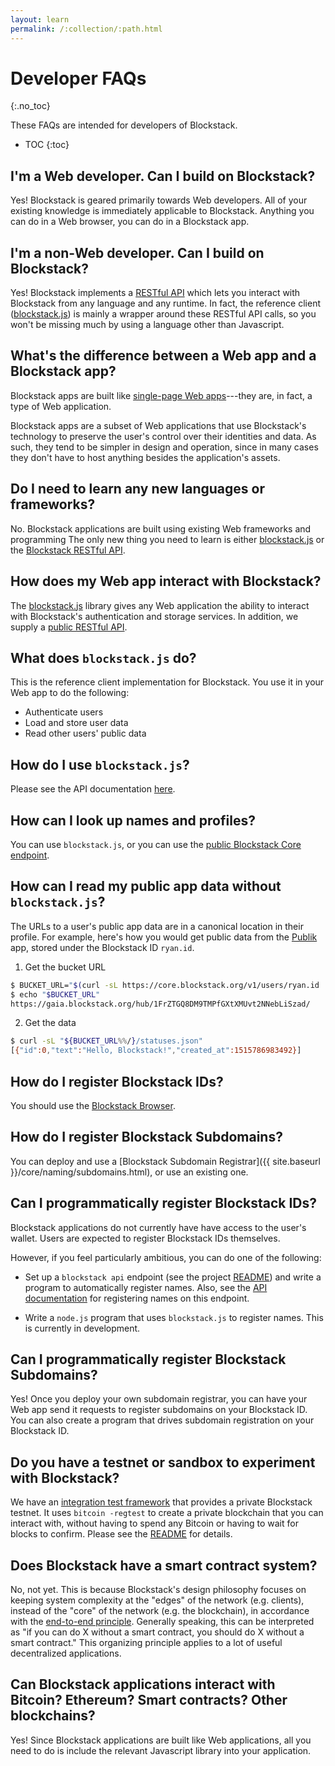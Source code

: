 ```yaml
---
layout: learn
permalink: /:collection/:path.html
---
```

# Developer FAQs
{:.no_toc}

These FAQs are intended for developers of Blockstack.

* TOC
{:toc}


## I'm a Web developer.  Can I build on Blockstack?

Yes!  Blockstack is geared primarily towards Web developers.  All of your
existing knowledge is immediately applicable to Blockstack.  Anything you can do
in a Web browser, you can do in a Blockstack app.

## I'm a non-Web developer.  Can I build on Blockstack?

Yes!  Blockstack implements a [RESTful API](https://core.blockstack.org) which
lets you interact with Blockstack from any language and any runtime.  In fact,
the reference client
([blockstack.js](https://github.com/blockstack/blockstack.js)) is mainly a
wrapper around these RESTful API calls, so you won't be missing much by using a
language other than Javascript.

## What's the difference between a Web app and a Blockstack app?

Blockstack apps are built like [single-page Web
apps](https://en.wikipedia.org/wiki/Single-page_application)---they are, in
fact, a type of Web application.

Blockstack apps are a subset of Web applications that use Blockstack's
technology to preserve the user's control over their identities and data.
As such, they tend to be simpler
in design and operation, since in many cases they don't have to host anything
besides the application's assets.

## Do I need to learn any new languages or frameworks?

No.  Blockstack applications are built using existing Web frameworks and programming
The only new thing you need to learn is either [blockstack.js](https://github.com/blockstack/blockstack.js) or
the [Blockstack RESTful API](https://core.blockstack.org).

## How does my Web app interact with Blockstack?

The [blockstack.js](https://github.com/blockstack/blockstack.js) library gives
any Web application the ability to interact with Blockstack's authentication and
storage services.  In addition, we supply a [public RESTful API](https://core.blockstack.org).

## What does `blockstack.js` do?

This is the reference client implementation for Blockstack.  You use it in your
Web app to do the following:

* Authenticate users
* Load and store user data
* Read other users' public data

## How do I use `blockstack.js`?

Please see the API documentation [here](https://github.com/blockstack/blockstack.js).

## How can I look up names and profiles?

You can use `blockstack.js`, or you can use the [public Blockstack Core
endpoint](https://core.blockstack.org).

## How can I read my public app data without `blockstack.js`?

The URLs to a user's public app data are in a canonical location in their
profile.  For example, here's how you would get public data from the
[Publik](https://publik.ykliao.com) app, stored under the Blockstack ID `ryan.id`.

1. Get the bucket URL
```bash
$ BUCKET_URL="$(curl -sL https://core.blockstack.org/v1/users/ryan.id | jq -r '."ryan.id"["profile"]["apps"]["http://publik.ykliao.com"]')"
$ echo "$BUCKET_URL"
https://gaia.blockstack.org/hub/1FrZTGQ8DM9TMPfGXtXMUvt2NNebLiSzad/
```

2. Get the data
```bash
$ curl -sL "${BUCKET_URL%%/}/statuses.json"
[{"id":0,"text":"Hello, Blockstack!","created_at":1515786983492}]
```

## How do I register Blockstack IDs?

You should use the [Blockstack Browser](https://github.com/blockstack/blockstack-browser).

## How do I register Blockstack Subdomains?

You can deploy and use a [Blockstack Subdomain Registrar]({{ site.baseurl }}/core/naming/subdomains.html), or
use an existing one.

## Can I programmatically register Blockstack IDs?

Blockstack applications do not currently have
have access to the user's wallet.  Users are expected to
register Blockstack IDs themselves.

However, if you feel particularly ambitious, you can do one of the following:

* Set up a `blockstack api` endpoint (see the project [README](https://github.com/blockstack/blockstack-core/blob/master/README.md)) and write a
  program to automatically register names.  Also, see the [API
documentation](https://blockstack.github.io/blockstack-core/#managing-names-register-a-name)
for registering names on this endpoint.

* Write a `node.js` program that uses `blockstack.js` to register
  names.  This is currently in development.

## Can I programmatically register Blockstack Subdomains?

Yes!  Once you deploy your own subdomain registrar, you can have your Web app
send it requests to register subdomains on your Blockstack ID.  You can also
create a program that drives subdomain registration on your Blockstack ID.

## Do you have a testnet or sandbox to experiment with Blockstack?

We have an [integration test framework](https://github.com/blockstack/blockstack-core/tree/master/integration_tests) that provides a
private Blockstack testnet.  It uses `bitcoin -regtest` to create a private
blockchain that you can interact with, without having to spend any Bitcoin or
having to wait for blocks to confirm.  Please see the
[README](https://github.com/blockstack/blockstack-core/blob/master/integration_tests/README.md) for details.

## Does Blockstack have a smart contract system?

No, not yet.  This is because
Blockstack's design philosophy focuses on keeping system complexity at the
"edges" of the network (e.g. clients), instead of the "core" of the network (e.g.
the blockchain), in accordance with the [end-to-end
principle](https://en.wikipedia.org/wiki/End-to-end_principle).
Generally speaking, this can be interpreted as "if you can do X without
a smart contract, you should do X without a smart contract."  This organizing
principle applies to a lot of useful decentralized applications.

## Can Blockstack applications interact with Bitcoin? Ethereum? Smart contracts? Other blockchains?

Yes!  Since Blockstack applications are built like Web applications, all you need to do is include the
relevant Javascript library into your application.
